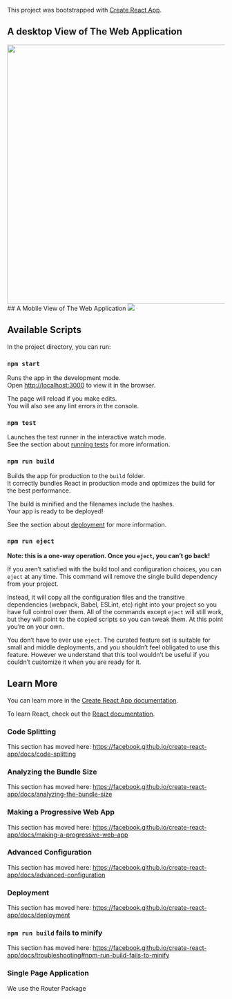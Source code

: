 This project was bootstrapped with [Create React App](https://github.com/facebook/create-react-app).
## A desktop View of The Web Application
<img src="https://cvws.icloud-content.com/B/AazSWnYikTcMWwldIFSD_w1-Q3YKAbfGqkyxOkECe9uNAIPM6Qw_btH3/Burger+Builder+Home+Page.png?o=AhIV7Z2FWBreiTFuueULBILVD2ciFPCdJ6cD9kCdvPQZ&v=1&x=3&a=CAogr9i5E2w5E_CkoZvAprNR7BcUwRZUR9oL57ZoW0Thxh4SbxDSi-LIzC4Y8oKZycwuIgEAUgR-Q3YKWgQ_btH3aifYoDkN7RFHXW88WsdHnC5TylmsyFU6wq0GnJDcimY4Q2F7w-gHm_JyJ9dgSKfbXu0DA9pueejFd8GunNysdB8ReJULBuxLLJ6oJLKh0X0jKA&e=1601102561&fl=&r=4b6a7f8a-e085-46b8-a0bd-f64421214bcd-1&k=_rj_2A1j-oTO8BD3UBnikA&ckc=com.apple.clouddocs&ckz=com.apple.CloudDocs&p=46&s=coYi2-mY6NpnxFpKKuc3HOn4t8U&cd=i" width="1000" height="600" />
## A Mobile View of The Web Application

<img src="https://github.com/reuben21/Burger-Builder-Web-Application-using-React-JS/blob/master/src/components/Assets/Images/MobileView.JPG"/>

## Available Scripts

In the project directory, you can run:

### `npm start`

Runs the app in the development mode.<br />
Open [http://localhost:3000](http://localhost:3000) to view it in the browser.

The page will reload if you make edits.<br />
You will also see any lint errors in the console.

### `npm test`

Launches the test runner in the interactive watch mode.<br />
See the section about [running tests](https://facebook.github.io/create-react-app/docs/running-tests) for more information.

### `npm run build`

Builds the app for production to the `build` folder.<br />
It correctly bundles React in production mode and optimizes the build for the best performance.

The build is minified and the filenames include the hashes.<br />
Your app is ready to be deployed!

See the section about [deployment](https://facebook.github.io/create-react-app/docs/deployment) for more information.

### `npm run eject`

**Note: this is a one-way operation. Once you `eject`, you can’t go back!**

If you aren’t satisfied with the build tool and configuration choices, you can `eject` at any time. This command will remove the single build dependency from your project.

Instead, it will copy all the configuration files and the transitive dependencies (webpack, Babel, ESLint, etc) right into your project so you have full control over them. All of the commands except `eject` will still work, but they will point to the copied scripts so you can tweak them. At this point you’re on your own.

You don’t have to ever use `eject`. The curated feature set is suitable for small and middle deployments, and you shouldn’t feel obligated to use this feature. However we understand that this tool wouldn’t be useful if you couldn’t customize it when you are ready for it.

## Learn More

You can learn more in the [Create React App documentation](https://facebook.github.io/create-react-app/docs/getting-started).

To learn React, check out the [React documentation](https://reactjs.org/).

### Code Splitting

This section has moved here: https://facebook.github.io/create-react-app/docs/code-splitting

### Analyzing the Bundle Size

This section has moved here: https://facebook.github.io/create-react-app/docs/analyzing-the-bundle-size

### Making a Progressive Web App

This section has moved here: https://facebook.github.io/create-react-app/docs/making-a-progressive-web-app

### Advanced Configuration

This section has moved here: https://facebook.github.io/create-react-app/docs/advanced-configuration

### Deployment

This section has moved here: https://facebook.github.io/create-react-app/docs/deployment

### `npm run build` fails to minify

This section has moved here: https://facebook.github.io/create-react-app/docs/troubleshooting#npm-run-build-fails-to-minify


### Single Page Application 
We use the Router Package

